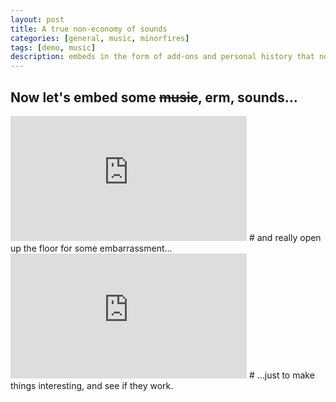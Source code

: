 ```yaml
---
layout: post
title: A true non-economy of sounds
categories: [general, music, minorfires]
tags: [demo, music]
description: embeds in the form of add-ons and personal history that no one asked for.
---
```


## Now let's embed some ~~music~~, erm, sounds...<br>
<iframe width="75%" height="200" scrolling="no" frameborder="no" src="https://w.soundcloud.com/player/?url=https%3A//api.soundcloud.com/tracks/2464077&amp;auto_play=false&amp;hide_related=false&amp;show_comments=true&amp;show_user=true&amp;show_reposts=false&amp;visual=true"></iframe>
# and really open up the floor for some embarrassment...<br>
<iframe width="75%" height="200" scrolling="no" frameborder="no" src="https://w.soundcloud.com/player/?url=https%3A//api.soundcloud.com/tracks/243402205&amp;auto_play=false&amp;hide_related=false&amp;show_comments=true&amp;show_user=true&amp;show_reposts=false&amp;visual=true"></iframe>
# ...just to make things interesting, and see if they work.